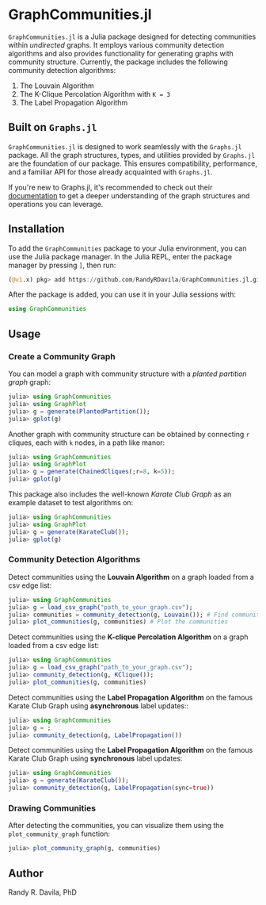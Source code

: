# GraphCommunities.jl

`GraphCommunities.jl` is a Julia package designed for detecting communities within *undirected* graphs. It employs various community detection algorithms and also provides functionality for generating graphs with community structure. Currently, the package includes the following community detection algorithms:

1. The Louvain Algorithm
2. The K-Clique Percolation Algorithm with `K = 3`
3. The Label Propagation Algorithm

## Built on `Graphs.jl`

`GraphCommunities.jl` is designed to work seamlessly with the `Graphs.jl` package. All the graph structures, types, and utilities provided by `Graphs.jl` are the foundation of our package. This ensures compatibility, performance, and a familiar API for those already acquainted with `Graphs.jl`.

If you're new to Graphs.jl, it's recommended to check out their [documentation](https://github.com/JuliaGraphs/Graphs.jl) to get a deeper understanding of the graph structures and operations you can leverage.

## Installation

To add the `GraphCommunities` package to your Julia environment, you can use the Julia package manager. In the Julia REPL, enter the package manager by pressing `]`, then run:

```julia
(@v1.x) pkg> add https://github.com/RandyRDavila/GraphCommunities.jl.git
```

After the package is added, you can use it in your Julia sessions with:

```julia
using GraphCommunities
```

## Usage

### Create a Community Graph

You can model a graph with community structure with a *planted partition graph* graph:
```julia
julia> using GraphCommunities
julia> using GraphPlot
julia> g = generate(PlantedPartition());
julia> gplot(g)
```

Another graph with community structure can be obtained by connecting `r` cliques, each with `k` nodes, in a path like manor:
```julia
julia> using GraphCommunities
julia> using GraphPlot
julia> g = generate(ChainedCliques(;r=8, k=5));
julia> gplot(g)
```

This package also includes the well-known *Karate Club Graph* as an example dataset to test algorithms on:
```julia
julia> using GraphCommunities
julia> using GraphPlot
julia> g = generate(KarateClub());
julia> gplot(g)
```

### Community Detection Algorithms

Detect communities using the **Louvain Algorithm** on a
graph loaded from a csv edge list:
```julia
julia> using GraphCommunities
julia> g = load_csv_graph("path_to_your_graph.csv");
julia> communities = community_detection(g, Louvain()); # Find communities using the Louvain algorithm
julia> plot_communities(g, communities) # Plot the communities
```

Detect communities using the **K-clique Percolation Algorithm** on a
graph loaded from a csv edge list:
```julia
julia> using GraphCommunities
julia> g = load_csv_graph("path_to_your_graph.csv");
julia> community_detection(g, KClique());
julia> plot_communities(g, communities)
```

Detect communities using the **Label Propagation Algorithm** on the famous Karate Club Graph using **asynchronous** label updates::
```julia
julia> using GraphCommunities
julia> g = ;
julia> community_detection(g, LabelPropagation())
```

Detect communities using the **Label Propagation Algorithm** on the famous Karate Club Graph using **synchronous** label updates:
```julia
julia> using GraphCommunities
julia> g = generate(KarateClub());
julia> community_detection(g, LabelPropagation(sync=true))
```

### Drawing Communities

After detecting the communities, you can visualize them using the `plot_community_graph` function:
```julia
julia> plot_community_graph(g, communities)
```

## Author

Randy R. Davila, PhD